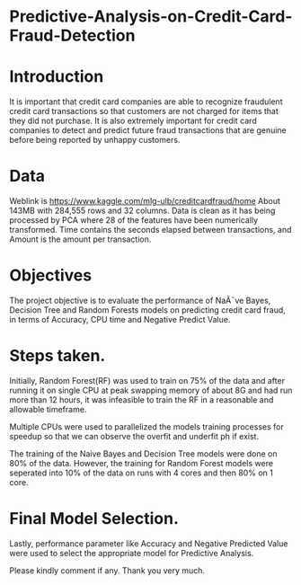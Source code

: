 # Predictive-Analysis-on-Credit-Card-Fraud-Detection

# Introduction
It is important that credit card companies are able to recognize fraudulent credit card transactions so that customers are not charged for items that they did not purchase.
It is also extremely important for credit card companies to detect and predict future fraud transactions that are genuine before being reported by unhappy customers.

# Data
Weblink is https://www.kaggle.com/mlg-ulb/creditcardfraud/home
About 143MB with 284,555 rows and 32 columns.
Data is clean as it has being processed by PCA where 28 of the features have been numerically transformed. Time contains the seconds elapsed between transactions, and Amount is the amount per transaction.

# Objectives
The project objective is to evaluate the performance of NaÃ¯ve Bayes, Decision Tree and Random Forests models on predicting credit card fraud, in terms of Accuracy, CPU time and Negative Predict Value.


# Steps taken.
Initially, Random Forest(RF) was used to train on 75% of the data and after running it on single CPU at peak swapping memory of about 8G and had run more than 12 hours, it was infeasible to train the RF in a reasonable and allowable timeframe.

Multiple CPUs were used to parallelized the models training processes for speedup so that we can observe the overfit and underfit ph if exist.

The training of the Naive Bayes and Decision Tree models were done on 80% of the data.
However, the training for Random Forest models were seperated into 10% of the data on runs with 4 cores and then 80% on 1 core.

# Final Model Selection.
Lastly, performance parameter like Accuracy and Negative Predicted Value were used to select the appropriate model for Predictive Analysis.

Please kindly comment if any.
Thank you very much.
